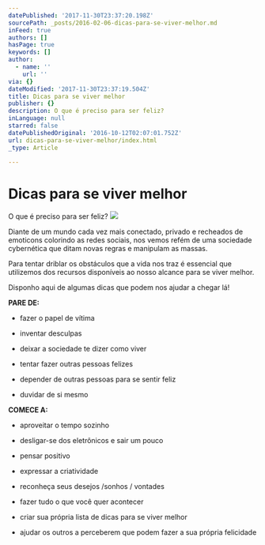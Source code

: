 ```yaml
---
datePublished: '2017-11-30T23:37:20.198Z'
sourcePath: _posts/2016-02-06-dicas-para-se-viver-melhor.md
inFeed: true
authors: []
hasPage: true
keywords: []
author:
  - name: ''
    url: ''
via: {}
dateModified: '2017-11-30T23:37:19.504Z'
title: Dicas para se viver melhor
publisher: {}
description: O que é preciso para ser feliz?
inLanguage: null
starred: false
datePublishedOriginal: '2016-10-12T02:07:01.752Z'
url: dicas-para-se-viver-melhor/index.html
_type: Article

---
```

# Dicas para se viver melhor

O que é preciso para ser feliz?
![](https://s3-us-west-2.amazonaws.com/the-grid-img/p/242c1e4b53f69089b9827847acc44b8980f636fc.png)

Diante de um mundo cada vez mais conectado, privado e recheados de emoticons colorindo as redes sociais, nos vemos refém de uma sociedade cybernética que ditam novas regras e manipulam as massas.

Para tentar driblar os obstáculos que a vida nos traz é essencial que utilizemos dos recursos disponíveis ao nosso alcance para se viver melhor.

Disponho aqui de algumas dicas que podem nos ajudar a chegar lá!

**PARE DE:**

* fazer o papel de vítima

* inventar desculpas

* deixar a sociedade te dizer como viver

* tentar fazer outras pessoas felizes

* depender de outras pessoas para se sentir feliz

* duvidar de si mesmo

**COMECE A:**

* aproveitar o tempo sozinho

* desligar-se dos eletrônicos e sair um pouco

* pensar positivo

* expressar a criatividade

* reconheça seus desejos /sonhos / vontades

* fazer tudo o que você quer acontecer

* criar sua própria lista de dicas para se viver melhor
* ajudar os outros a perceberem que podem fazer a sua própria felicidade
